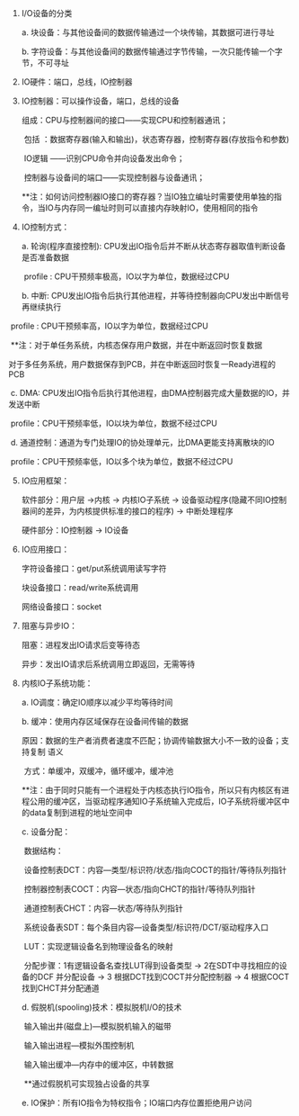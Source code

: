 1. I/O设备的分类

   a. 块设备：与其他设备间的数据传输通过一个块传输，其数据可进行寻址

   b. 字符设备：与其他设备间的数据传输通过字节传输，一次只能传输一个字节，不可寻址

2. IO硬件：端口，总线，IO控制器

3. IO控制器：可以操作设备，端口，总线的设备

   组成：CPU与控制器间的接口——实现CPU和控制器通讯；

   ​		包括 ：数据寄存器(输入和输出)，状态寄存器，控制寄存器(存放指令和参数)

   ​	    IO逻辑 ——识别CPU命令并向设备发出命令；

   ​	    控制器与设备间的端口——实现控制器与设备通讯；

   **注：如何访问控制器IO接口的寄存器？当IO独立编址时需要使用单独的指令，当IO与内存同一编址时则可以直接内存映射IO，使用相同的指令

4. IO控制方式：

   a. 轮询(程序直接控制): CPU发出IO指令后并不断从状态寄存器取值判断设备是否准备数据

   ​	profile : CPU干预频率极高，IO以字为单位，数据经过CPU

   b. 中断: CPU发出IO指令后执行其他进程，并等待控制器向CPU发出中断信号再继续执行

​		profile : CPU干预频率高，IO以字为单位，数据经过CPU

​	**注：对于单任务系统，内核态保存用户数据，并在中断返回时恢复数据

​		    对于多任务系统，用户数据保存到PCB，并在中断返回时恢复一Ready进程的PCB

​	c. DMA: CPU发出IO指令后执行其他进程，由DMA控制器完成大量数据的IO，并发送中断

​		profile：CPU干预频率低，IO以块为单位，数据不经过CPU

​	d. 通道控制：通道为专门处理IO的协处理单元，比DMA更能支持离散块的IO

​		profile：CPU干预频率低，IO以多个块为单位，数据不经过CPU

5. IO应用框架：

   软件部分：用户层 ->内核 -> 内核IO子系统 -> 设备驱动程序(隐藏不同IO控制器间的差异，为内核提供标准的接口的程序) -> 中断处理程序

   硬件部分：IO控制器 -> IO设备

6. IO应用接口：

   字符设备接口：get/put系统调用读写字符

   块设备接口：read/write系统调用

   网络设备接口：socket

7. 阻塞与异步IO：

   阻塞：进程发出IO请求后变等待态

   异步：发出IO请求后系统调用立即返回，无需等待

8. 内核IO子系统功能：

   a. IO调度：确定IO顺序以减少平均等待时间

   b. 缓冲：使用内存区域保存在设备间传输的数据

   ​	原因：数据的生产者消费者速度不匹配；协调传输数据大小不一致的设备；支持复制			语义

   ​	方式：单缓冲，双缓冲，循环缓冲，缓冲池

   ​	**注：由于同时只能有一个进程处于内核态执行IO指令，所以只有内核区有进程公用的缓冲区，当驱动程序通知IO子系统输入完成后，IO子系统将缓冲区中的data复制到进程的地址空间中

   c. 设备分配：

   ​	数据结构：

   ​		设备控制表DCT：内容—类型/标识符/状态/指向COCT的指针/等待队列指针

   ​		控制器控制表COCT：内容—状态/指向CHCT的指针/等待队列指针

   ​		通道控制表CHCT：内容—状态/等待队列指针

   ​		系统设备表SDT：每个条目内容—设备类型/标识符/DCT/驱动程序入口

   ​		LUT：实现逻辑设备名到物理设备名的映射

   ​	分配步骤：1有逻辑设备名查找LUT得到设备类型 -> 2在SDT中寻找相应的设备的DCF				并分配设备 -> 3 根据DCT找到COCT并分配控制器 -> 4 根据COCT找到CHCT并分配通道

   d. 假脱机(spooling)技术：模拟脱机I/O的技术

   ​	输入输出井(磁盘上)—模拟脱机输入的磁带

   ​	输入输出进程—模拟外围控制机

   ​	输入输出缓冲—内存中的缓冲区，中转数据

   ​	**通过假脱机可实现独占设备的共享

   e. IO保护：所有IO指令为特权指令；IO端口内存位置拒绝用户访问
   
   ​	



